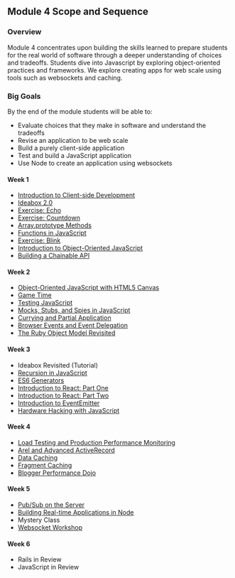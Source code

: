 ## Module 4 Scope and Sequence

### Overview

 Module 4 concentrates upon building the skills learned to prepare students for the real world of software through a deeper understanding of choices and tradeoffs. Students dive into Javascript by exploring object-oriented practices and frameworks. We explore creating apps for web scale using tools such as websockets and caching.

### Big Goals

By the end of the module students will be able to:

* Evaluate choices that they make in software and understand the tradeoffs
* Revise an application to be web scale
* Build a purely client-side application
* Test and build a JavaScript application
* Use Node to create an application using websockets

#### Week 1

* [Introduction to Client-side Development](https://github.com/turingschool/lesson_plans/blob/master/ruby_04-apis_and_scalability/how_javascript_frontends_work.markdown)
* [Ideabox 2.0](https://github.com/turingschool/curriculum/blob/master/source/projects/revenge_of_idea_box.markdown)
* [Exercise: Echo](https://github.com/turingschool/challenges/blob/master/echo.markdown)
* [Exercise: Countdown](https://github.com/turingschool-examples/countdown)
* [Array.prototype Methods](https://github.com/turingschool-examples/array-prototype-methods)
* [Functions in JavaScript](https://github.com/mdn/advanced-js-fundamentals-ck/tree/gh-pages/tutorials/02-functions)
* [Exercise: Blink](https://github.com/turingschool-examples/blink)
* [Introduction to Object-Oriented JavaScript](https://github.com/mdn/advanced-js-fundamentals-ck/blob/gh-pages/tutorials/03-object-oriented-javascript/01-introduction-to-object-oriented-javascript.md)
* [Building a Chainable API](https://github.com/mdn/advanced-js-fundamentals-ck/blob/gh-pages/tutorials/03-object-oriented-javascript/02-building-a-chainable-api.md)

#### Week 2

* [Object-Oriented JavaScript with HTML5 Canvas](https://github.com/mdn/advanced-js-fundamentals-ck/blob/gh-pages/tutorials/03-object-oriented-javascript/03-canvas-and-object-oriented-javascript.md)
* [Game Time](https://github.com/turingschool/lesson_plans/blob/master/ruby_04-apis_and_scalability/gametime_project.markdown)
* [Testing JavaScript](https://github.com/turingschool-examples/testing-javascript)
* [Mocks, Stubs, and Spies in JavaScript](https://github.com/turingschool/lesson_plans/blob/master/ruby_04-apis_and_scalability/testing_javascript-mocks_and_stubs.markdown)
* [Currying and Partial Application](https://github.com/mdn/advanced-js-fundamentals-ck/blob/gh-pages/tutorials/02-functions/02-currying-and-partial-application.md)
* [Browser Events and Event Delegation](https://github.com/mdn/advanced-js-fundamentals-ck/tree/gh-pages/tutorials/04-events)
* [The Ruby Object Model Revisited](https://github.com/JoshCheek/object-model-hash-style)

#### Week 3

* Ideabox Revisited (Tutorial)
* [Recursion in JavaScript](https://github.com/mdn/advanced-js-fundamentals-ck/blob/gh-pages/tutorials/02-functions/04-recursion.md)
* [ES6 Generators](https://github.com/mdn/advanced-js-fundamentals-ck/blob/gh-pages/tutorials/02-functions/05-generators.md)
* [Introduction to React: Part One](https://github.com/turingschool/lesson_plans/blob/master/ruby_04-apis_and_scalability/intro_to_react.markdown)
* [Introduction to React: Part Two](https://github.com/turingschool/lesson_plans/blob/master/ruby_04-apis_and_scalability/intro_to_react_part_2.markdown)
* [Introduction to EventEmitter](https://github.com/turingschool/lesson_plans/blob/master/ruby_04-apis_and_scalability/event_emitter.md)
* [Hardware Hacking with JavaScript](http://stevekinney.me/post/106928533427/a-first-experiment-with-arduino-nodebots-and)

#### Week 4

* [Load Testing and Production Performance Monitoring](https://github.com/turingschool/lesson_plans/blob/master/ruby_04-apis_and_scalability/load_testing_and_production_performance_monitoring.markdown)
* [Arel and Advanced ActiveRecord](https://github.com/turingschool/lesson_plans/blob/master/ruby_04-apis_and_scalability/advanced_active_record_queries.markdown)
* [Data Caching](https://github.com/turingschool/lesson_plans/blob/master/ruby_04-apis_and_scalability/caching_data.markdown)
* [Fragment Caching](https://github.com/turingschool/lesson_plans/blob/master/ruby_04-apis_and_scalability/key_based_caching.markdown)
* [Blogger Performance Dojo](https://github.com/turingschool/lesson_plans/blob/master/ruby_04-apis_and_scalability/blogger_performance_workshop.markdown)

#### Week 5

* [Pub/Sub on the Server](https://github.com/turingschool/lesson_plans/blob/master/ruby_04-apis_and_scalability/pubsub_on_the_server.markdown)
* [Building Real-time Applications in Node](https://github.com/turingschool/lesson_plans/blob/master/ruby_04-apis_and_scalability/pubsub_on_the_server.markdown)
* Mystery Class
* [Websocket Workshop](https://github.com/turingschool/lesson_plans/blob/master/ruby_04-apis_and_scalability/websockets_workshop.markdown)

#### Week 6

* Rails in Review
* JavaScript in Review
